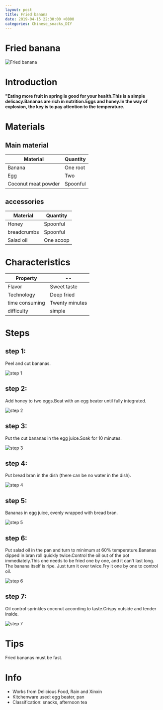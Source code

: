```yaml
---
layout: post
title: Fried banana
date: 2019-04-15 22:30:00 +0800
categories: Chinese_snacks_DIY
---
```


# Fried banana

![Fried banana]({{site.baseurl}}/img/452747/452747.jpg)

# Introduction

**"Eating more fruit in spring is good for your health.This is a simple delicacy.Bananas are rich in nutrition.Eggs and honey.In the way of explosion, the key is to pay attention to the temperature.**

# Materials


## Main material

Material|Quantity
--|--
Banana|One root
Egg|Two
Coconut meat powder|Spoonful

## accessories

Material|Quantity
--|--
Honey|Spoonful
breadcrumbs|Spoonful
Salad oil|One scoop

# Characteristics

Property|--
--|--
Flavor|Sweet taste
Technology|Deep fried
time consuming|Twenty minutes
difficulty|simple

# Steps

## step 1:

Peel and cut bananas.

![step 1]({{site.baseurl}}/img/452747/1.jpg)

## step 2:

Add honey to two eggs.Beat with an egg beater until fully integrated.

![step 2]({{site.baseurl}}/img/452747/2.jpg)

## step 3:

Put the cut bananas in the egg juice.Soak for 10 minutes.

![step 3]({{site.baseurl}}/img/452747/3.jpg)

## step 4:

Put bread bran in the dish (there can be no water in the dish).

![step 4]({{site.baseurl}}/img/452747/4.jpg)

## step 5:

Bananas in egg juice, evenly wrapped with bread bran.

![step 5]({{site.baseurl}}/img/452747/5.jpg)

## step 6:

Put salad oil in the pan and turn to minimum at 60% temperature.Bananas dipped in bran roll quickly twice.Control the oil out of the pot immediately.This one needs to be fried one by one, and it can't last long. The banana itself is ripe. Just turn it over twice.Fry it one by one to control oil.

![step 6]({{site.baseurl}}/img/452747/6.jpg)

## step 7:

Oil control sprinkles coconut according to taste.Crispy outside and tender inside.

![step 7]({{site.baseurl}}/img/452747/7.jpg)

# Tips

Fried bananas must be fast.

# Info

- Works from Delicious Food, Rain and Xinxin
- Kitchenware used: egg beater, pan
- Classification: snacks, afternoon tea